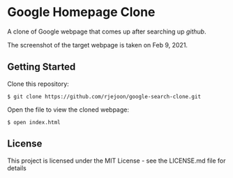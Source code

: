 # Google Homepage Clone 

A clone of Google webpage that comes up after searching up _github_.

The screenshot of the target webpage is taken on Feb 9, 2021. 

## Getting Started
Clone this repository:
```
$ git clone https://github.com/rjejoon/google-search-clone.git
```
Open the file to view the cloned webpage: 
```
$ open index.html
```

## License

This project is licensed under the MIT License - see the LICENSE.md file for details

